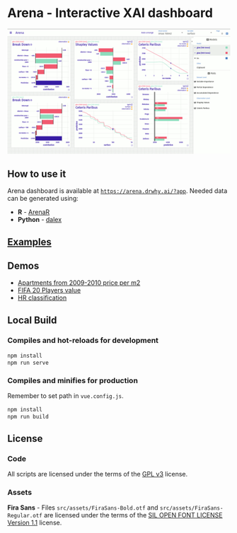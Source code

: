 # Arena - Interactive XAI dashboard

[![](docs/animated_images.gif)](https://arena.drwhy.ai)

## How to use it

Arena dashboard is available at [`https://arena.drwhy.ai/?app`](https://arena.drwhy.ai/?app). Needed data can be generated using:

* **R** - [ArenaR](https://github.com/ModelOriented/ArenaR)
* **Python** - [dalex](https://python.drwhy.ai)

## [Examples](https://arena.drwhy.ai/docs/guide/first-datasource)

## Demos
* [Apartments from 2009-2010 price per m2](https://arena.drwhy.ai/?demo=0)  
* [FIFA 20 Players value](https://arena.drwhy.ai/?demo=1)  
* [HR classification](https://arena.drwhy.ai/?demo=2)  

## Local Build

### Compiles and hot-reloads for development
```
npm install
npm run serve
```

### Compiles and minifies for production
Remember to set path in `vue.config.js`.
```
npm install
npm run build
```

## License

### Code
All scripts are licensed under the terms of the [GPL v3](LICENSE) license.

### Assets
**Fira Sans** - Files `src/assets/FiraSans-Bold.otf` and `src/assets/FiraSans-Regular.otf` are licensed under the terms of the [SIL OPEN FONT LICENSE Version 1.1](<src/assets/SIL Open Font License.txt>) license.
